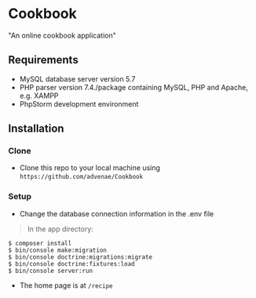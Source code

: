 # Cookbook
"An online cookbook application"

## Requirements

- MySQL database server version 5.7
- PHP parser version 7.4./package containing MySQL, PHP and Apache, e.g. XAMPP
- PhpStorm development environment

## Installation

### Clone

- Clone this repo to your local machine using `https://github.com/advenae/Cookbook`

### Setup

- Change the database connection information in the .env file

> In the app directory:
```shell
$ composer install
$ bin/console make:migration
$ bin/console doctrine:migrations:migrate
$ bin/console doctrine:fixtures:load
$ bin/console server:run
```

- The home page is at `/recipe`